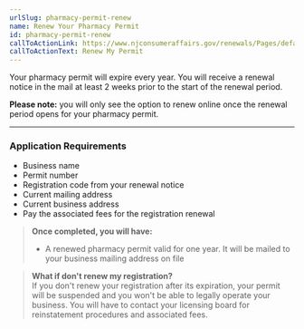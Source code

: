 ```yaml
---
urlSlug: pharmacy-permit-renew
name: Renew Your Pharmacy Permit
id: pharmacy-permit-renew
callToActionLink: https://www.njconsumeraffairs.gov/renewals/Pages/default.aspx
callToActionText: Renew My Permit
---
```

Your pharmacy permit will expire every year. You will receive a renewal notice in the mail at least 2 weeks prior to the start of the renewal period.  

**Please note:** you will only see the option to renew online once the renewal period opens for your pharmacy permit. 

---
### Application Requirements
- Business name
- Permit number 
- Registration code from your renewal notice
- Current mailing address
- Current business address
- Pay the associated fees for the registration renewal

> **Once completed, you will have:**  
>- A renewed pharmacy permit valid for one year. It will be mailed to your business mailing address on file

>**What if don't renew my registration?**  
>If you don't renew your registration after its expiration, your permit will be suspended and you won't be able to legally operate your business. You will have to contact your licensing board for reinstatement procedures and associated fees.
